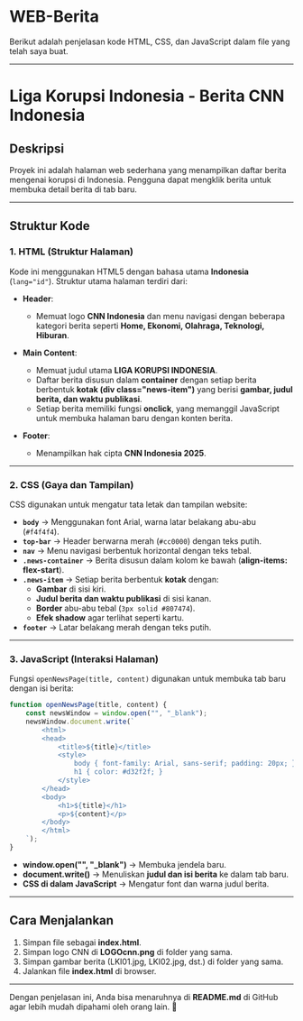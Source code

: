 # WEB-Berita

Berikut adalah penjelasan kode HTML, CSS, dan JavaScript dalam file yang telah saya buat. 

---

# Liga Korupsi Indonesia - Berita CNN Indonesia  

## Deskripsi  
Proyek ini adalah halaman web sederhana yang menampilkan daftar berita mengenai korupsi di Indonesia. Pengguna dapat mengklik berita untuk membuka detail berita di tab baru.  

---

## Struktur Kode  

### 1. **HTML** (Struktur Halaman)  
Kode ini menggunakan HTML5 dengan bahasa utama **Indonesia** (`lang="id"`). Struktur utama halaman terdiri dari:  

- **Header**:  
  - Memuat logo **CNN Indonesia** dan menu navigasi dengan beberapa kategori berita seperti **Home, Ekonomi, Olahraga, Teknologi, Hiburan**.  

- **Main Content**:  
  - Memuat judul utama **LIGA KORUPSI INDONESIA**.  
  - Daftar berita disusun dalam **container** dengan setiap berita berbentuk **kotak (div class="news-item")** yang berisi **gambar, judul berita, dan waktu publikasi**.  
  - Setiap berita memiliki fungsi **onclick**, yang memanggil JavaScript untuk membuka halaman baru dengan konten berita.  

- **Footer**:  
  - Menampilkan hak cipta **CNN Indonesia 2025**.  

---

### 2. **CSS** (Gaya dan Tampilan)  
CSS digunakan untuk mengatur tata letak dan tampilan website:  

- **`body`** → Menggunakan font Arial, warna latar belakang abu-abu (`#f4f4f4`).  
- **`top-bar`** → Header berwarna merah (`#cc0000`) dengan teks putih.  
- **`nav`** → Menu navigasi berbentuk horizontal dengan teks tebal.  
- **`.news-container`** → Berita disusun dalam kolom ke bawah (**align-items: flex-start**).  
- **`.news-item`** → Setiap berita berbentuk **kotak** dengan:  
  - **Gambar** di sisi kiri.  
  - **Judul berita dan waktu publikasi** di sisi kanan.  
  - **Border** abu-abu tebal (`3px solid #807474`).  
  - **Efek shadow** agar terlihat seperti kartu.  
- **`footer`** → Latar belakang merah dengan teks putih.  

---

### 3. **JavaScript** (Interaksi Halaman)  
Fungsi `openNewsPage(title, content)` digunakan untuk membuka tab baru dengan isi berita:  

```js
function openNewsPage(title, content) {
    const newsWindow = window.open("", "_blank"); 
    newsWindow.document.write(`
        <html>
        <head>
            <title>${title}</title>
            <style>
                body { font-family: Arial, sans-serif; padding: 20px; }
                h1 { color: #d32f2f; }
            </style>
        </head>
        <body>
            <h1>${title}</h1>
            <p>${content}</p>
        </body>
        </html>
    `);
}
```

- **window.open("", "_blank")** → Membuka jendela baru.  
- **document.write()** → Menuliskan **judul dan isi berita** ke dalam tab baru.  
- **CSS di dalam JavaScript** → Mengatur font dan warna judul berita.  

---

## Cara Menjalankan  
1. Simpan file sebagai **index.html**.  
2. Simpan logo CNN di **LOGOcnn.png** di folder yang sama.  
3. Simpan gambar berita (LKI01.jpg, LKI02.jpg, dst.) di folder yang sama.  
4. Jalankan file **index.html** di browser.  

---

Dengan penjelasan ini, Anda bisa menaruhnya di **README.md** di GitHub agar lebih mudah dipahami oleh orang lain. 🚀

